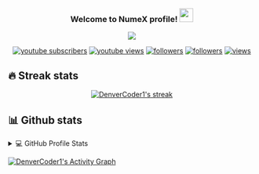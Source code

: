 <h3 align="center">
    Welcome to NumeX profile!
    <img src="https://media.giphy.com/media/hvRJCLFzcasrR4ia7z/giphy.gif" width="28">
  </h3>
  
  <!-- Typing SVG by DenverCoder1 - https://github.com/DenverCoder1/readme-typing-svg -->
  <p align="center">
    <a href="https://github.com/DenverCoder1/readme-typing-svg"><img src="https://readme-typing-svg.herokuapp.com?color=DE2C57&lines=NumeX+-+Tutorials+on+Youtube;Small+Python+and+Web+developer.+;%2B2+years+of+coding+experience;I+share+some+cool+stuff+on+Youtube&center=true&width=380&height=45"></a>
  </p>
  
  <!-- Badges template - https://github.com/badges/shields -->
  <!-- YouTube Stats - https://github.com/DenverCoder1/github-readme-youtube-stats -->
  <!-- View counter - https://github.com/DenverCoder1/Simple-View-Counter -->
  <p align="center">
    <a href="https://www.youtube.com/channel/UCDXi6rK5MBvpQ-o4Gn5pJhg">
      <img alt="youtube subscribers" title="Subscribe to my YouTube channel" src="https://img.shields.io/youtube/channel/subscribers/UCbfGHhyeHpKXF5rl1cRfvbg?color=%23E05D44&label=SUBSCRIBE&logo=youtube&style=for-the-badge&labelColor=CE4630"/></a> 
    <a href="https://www.youtube.com/c/DevProTips">
      <img alt="youtube views" title="YouTube views" src="https://img.shields.io/youtube/channel/views/UCbfGHhyeHpKXF5rl1cRfvbg?color=%23E1AD0E&logo=youtube&style=for-the-badge&labelColor=C79600"/></a> 
    <a href="https://discord.gg/vW5NSnvAXn">
      <img alt="followers" title="Join Discord" src="https://img.shields.io/badge/Discord-7289DA?style=for-the-badge&logo=discord&logoColor=white"/></a>
    <a href="https://github.com/NumeXx">
      <img alt="followers" title="Follow me on Github" src="https://img.shields.io/github/followers/NumeXx?color=236ad3&labelColor=1155ba&style=for-the-badge&logo=github&label=Follow"/></a>
    <a href="https://github.com/DenverCoder1/Simple-View-Counter">
      <img alt="views" title="GitHub profile views" src="https://img.shields.io/badge/Sellix-Buy-%233814a4?color=7c007c&labelColor=640464&style=for-the-badge&logo=Sellfy&logoColor=white&label=Sellix"/></a>
  </p>
  
  
  ## 🔥 Streak stats
  
  <!-- GitHub Readme Streak Stats - https://github.com/DenverCoder1/github-readme-streak-stats -->
  <p align="center">
    <a href="https://github.com/DenverCoder1/github-readme-streak-stats">
      <img title="🔥 Get streak stats for your profile at git.io/streak-stats" alt="DenverCoder1's streak" src="https://github-readme-streak-stats.herokuapp.com?user=NumeXx&theme=monokai-metallian&hide_border=true"/>
    </a>
  
  <!-- Some badges are from https://github.com/Ileriayo/markdown-badges -->
  
  ## 📊 Github stats
  
  <!-- https://github.com/anuraghazra/github-readme-stats -->
  <details> 
    <summary>💻 GitHub Profile Stats</summary>
    <br/>
      <a href="https://github.com/anuraghazra/github-readme-stats"><img alt="DenverCoder1's Github Stats" src="https://denvercoder1-github-readme-stats.vercel.app/api/?username=NumeXx&show_icons=true&count_private=true&theme=react&hide_border=true&bg_color=1F222E&title_color=F85D7F&icon_color=F8D866" height="192px"/></a>
    <a href="https://github.com/anuraghazra/github-readme-stats"><img alt="DenverCoder1's Top Languages" src="https://github-readme-stats.vercel.app/api/top-langs/?username=NumeXx&langs_count=8&layout=compact&theme=react&hide_border=true&bg_color=1F222E&title_color=F85D7F&icon_color=F8D866" height="192px"/></a>
    <br/>
    <b>Note:</b> Top languages is only a metric of the languages my public code consists of and doesn't reflect experience or skill level.
  </details>
  
  
  <!-- https://github.com/ashutosh00710/github-readme-activity-graph -->
  <a href="https://github.com/ashutosh00710/github-readme-activity-graph"><img alt="DenverCoder1's Activity Graph" src="https://activity-graph.herokuapp.com/graph?username=NumeXx&bg_color=1F222E&color=F8D866&line=F85D7F&point=FFFFFF&hide_border=true" /></a>
  

